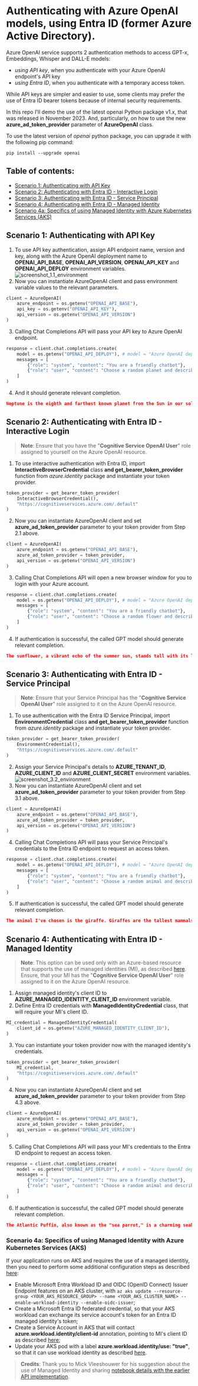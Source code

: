 # Authenticating with Azure OpenAI models, using Entra ID (former Azure Active Directory).

Azure OpenAI service supports 2 authentication methods to access GPT-x, Embeddings, Whisper and DALL-E models:
- _using API key_, when you authenticate with your Azure OpenAI endpoint's API key
- _using Entra ID_, when you authenticate with a temporary access token.

While API keys are simpler and easier to use, some clients may prefer the use of Entra ID bearer tokens because of internal security requirements.

In this repo I'll demo the use of the latest openai Python package v1.x, that was released in November 2023. And, particularly, on how to use the new **azure_ad_token_provider** parameter of **AzureOpenAI** class.

To use the latest version of *openai* python package, you can upgrade it with the following pip command:
```
pip install --upgrade openai
```

## Table of contents:
- [Scenario 1: Authenticating with API Key](https://github.com/LazaUK/AOAI-EntraIDAuth-SDKv1/tree/main#scenario-1-authenticating-with-api-key)
- [Scenario 2: Authenticating with Entra ID - Interactive Login](https://github.com/LazaUK/AOAI-EntraIDAuth-SDKv1/tree/main#scenario-2-authenticating-with-entra-id---interactive-login)
- [Scenario 3: Authenticating with Entra ID - Service Principal](https://github.com/LazaUK/AOAI-EntraIDAuth-SDKv1/tree/main#scenario-3-authenticating-with-entra-id---service-principal)
- [Scenario 4: Authenticating with Entra ID - Managed Identity]()
- [Scenario 4a: Specifics of using Managed Identity with Azure Kubernetes Services (AKS)]()

## Scenario 1: Authenticating with API Key
1. To use API key authentication, assign API endpoint name, version and key, along with the Azure OpenAI deployment name to **OPENAI_API_BASE**, **OPENAI_API_VERSION**, **OPENAI_API_KEY** and **OPENAI_API_DEPLOY** environment variables.
![screenshot_1.1_environment](images/api_1_environment.png)
2. Now you can instantiate AzureOpenAI client and pass environment variable values to the relevant parameters.
``` Python
client = AzureOpenAI(
    azure_endpoint = os.getenv("OPENAI_API_BASE"),
    api_key = os.getenv("OPENAI_API_KEY"),
    api_version = os.getenv("OPENAI_API_VERSION")
)
```
3. Calling Chat Completions API will pass your API key to Azure OpenAI endpoint.
``` Python
response = client.chat.completions.create(
    model = os.getenv("OPENAI_API_DEPLOY"), # model = "Azure OpenAI deployment name".
    messages = [
        {"role": "system", "content": "You are a friendly chatbot"},
        {"role": "user", "content": "Choose a random planet and describe it to me in 3 sentences."}
    ]
)
```
4. And it should generate relevant completion.
``` JSON
Neptune is the eighth and farthest known planet from the Sun in our solar system. It is a giant planet composed primarily of hydrogen and helium, with traces of methane, giving it a striking blue appearance. Neptune has a dynamic atmosphere with the fastest winds in the solar system, reaching speeds of over 1,100 miles per hour, and a series of dark spots caused by storm activities.
```

## Scenario 2: Authenticating with Entra ID - Interactive Login
>**Note**: Ensure that you have the "**Cognitive Service OpenAI User**" role assigned to yourself on the Azure OpenAI resource.
1. To use interactive authentication with Entra ID, import **InteractiveBrowserCredential** class **and get_bearer_token_provider** function from _azure.identity_ package and instantiate your token provider.
``` Python
token_provider = get_bearer_token_provider(
    InteractiveBrowserCredential(),
    "https://cognitiveservices.azure.com/.default"
)
```
2. Now you can instantiate AzureOpenAI client and set **azure_ad_token_provider** parameter to your token provider from Step 2.1 above.
``` Python
client = AzureOpenAI(
    azure_endpoint = os.getenv("OPENAI_API_BASE"),
    azure_ad_token_provider = token_provider,
    api_version = os.getenv("OPENAI_API_VERSION")
)
```
3. Calling Chat Completions API will open a new browser window for you to login with your Azure account.
``` Python
response = client.chat.completions.create(
    model = os.getenv("OPENAI_API_DEPLOY"), # model = "Azure OpenAI deployment name".
    messages = [
        {"role": "system", "content": "You are a friendly chatbot"},
        {"role": "user", "content": "Choose a random flower and describe it to me in 3 sentences."}
    ]
)
```
4. If authentication is successful, the called GPT model should generate relevant completion.
``` JSON
The sunflower, a vibrant echo of the summer sun, stands tall with its large, rough stem that hoists the bright yellow petals aloft. Each flower is actually a composite of hundreds of small florets that cluster together to form the eye-catching disk, circled by the flamboyant sun-like halo. This cheerful bloom not only follows the day's sun, performing a slow dance from east to west, but is also a symbol of loyalty and adoration.
```

## Scenario 3: Authenticating with Entra ID - Service Principal
>**Note**: Ensure that your Service Principal has the "**Cognitive Service OpenAI User**" role assigned to it on the Azure OpenAI resource.
1. To use authentication with the Entra ID Service Principal, import **EnvironmentCredential** class **and get_bearer_token_provider** function from _azure.identity_ package and instantiate your token provider.
``` Python
token_provider = get_bearer_token_provider(
    EnvironmentCredential(),
    "https://cognitiveservices.azure.com/.default"
)
```
2. Assign your Service Principal's details to **AZURE_TENANT_ID**, **AZURE_CLIENT_ID** and **AZURE_CLIENT_SECRET** environment variables.
![screenshot_3.2_environment](images/sp_1_environment.png)
3. Now you can instantiate AzureOpenAI client and set **azure_ad_token_provider** parameter to your token provider from Step 3.1 above.
``` Python
client = AzureOpenAI(
    azure_endpoint = os.getenv("OPENAI_API_BASE"),
    azure_ad_token_provider = token_provider,
    api_version = os.getenv("OPENAI_API_VERSION")
)
```
4. Calling Chat Completions API will pass your Service Principal's credentials to the Entra ID endpoint to request an access token.
``` Python
response = client.chat.completions.create(
    model = os.getenv("OPENAI_API_DEPLOY"), # model = "Azure OpenAI deployment name".
    messages = [
        {"role": "system", "content": "You are a friendly chatbot"},
        {"role": "user", "content": "Choose a random animal and describe it to me in 3 sentences."}
    ]
)
```
5. If authentication is successful, the called GPT model should generate relevant completion.
``` JSON
The animal I've chosen is the giraffe. Giraffes are the tallest mammals on Earth, their legs alone can be taller than most humans—about 6 feet. They have a distinctive spotted coat and a long neck which they use to reach leaves, fruits, and flowers high up in Acacia trees.
```

## Scenario 4: Authenticating with Entra ID - Managed Identity
>**Note**: This option can be used only with an Azure-based resource that supports the use of managed identities (MI), as described [here](https://learn.microsoft.com/en-us/azure/developer/python/sdk/authentication-azure-hosted-apps?tabs=azure-cli%2Cazure-app-service). Ensure, that your MI has the "**Cognitive Service OpenAI User**" role assigned to it on the Azure OpenAI resource.
1. Assign managed identity's client ID to **AZURE_MANAGED_IDENTITY_CLIENT_ID** environment variable.
2. Define Entra ID credentials with **ManagedIdentityCredential** class, that will require your MI's client ID.
``` Python
MI_credential = ManagedIdentityCredential(
    client_id = os.getenv("AZURE_MANAGED_IDENTITY_CLIENT_ID"),
)
```
3. You can instantiate your token provider now with the managed identity's credentials.
``` Python
token_provider = get_bearer_token_provider(
    MI_credential,
    "https://cognitiveservices.azure.com/.default"
)
```
4. Now you can instantiate AzureOpenAI client and set **azure_ad_token_provider** parameter to your token provider from Step 4.3 above.
``` Python
client = AzureOpenAI(
    azure_endpoint = os.getenv("OPENAI_API_BASE"),
    azure_ad_token_provider = token_provider,
    api_version = os.getenv("OPENAI_API_VERSION")
)
```
5. Calling Chat Completions API will pass your MI's credentials to the Entra ID endpoint to request an access token.
``` Python
response = client.chat.completions.create(
    model = os.getenv("OPENAI_API_DEPLOY"), # model = "Azure OpenAI deployment name".
    messages = [
        {"role": "system", "content": "You are a friendly chatbot"},
        {"role": "user", "content": "Choose a random animal and describe it to me in 3 sentences."}
    ]
)
```
6. If authentication is successful, the called GPT model should generate relevant completion.
``` JSON
The Atlantic Puffin, also known as the "sea parrot," is a charming seabird notable for its colorful beak and matching orange legs. These compact birds are excellent swimmers, using their wings to 'fly' underwater while hunting for fish. Puffins are social creatures, nesting in large colonies on cliffs and spending most of their lives at sea, only coming to land to breed.
```

### Scenario 4a: Specifics of using Managed Identity with Azure Kubernetes Services (AKS)
If your application runs on AKS and requires the use of a managed identitiy, then you need to perform some additional configuration steps as described [here](https://learn.microsoft.com/en-us/azure/aks/open-ai-secure-access-quickstart):
- Enable Microsoft Entra Workload ID and OIDC (OpenID Connect) Issuer Endpoint features on an AKS cluster, with ```az aks update --resource-group <YOUR_AKS_RESOURCE_GROUP> --name <YOUR_AKS_CLUSTER_NAME> --enable-workload-identity --enable-oidc-issuer```;
- Create a Microsoft Entra ID federated credential, so that your AKS workload can exchange its service account's token for an Entra ID managed identity's token;
- Create a Service Account in AKS that will contact **azure.workload.identity/client-id** annotation, pointing to MI's client ID as described [here](https://learn.microsoft.com/en-us/azure/aks/workload-identity-overview?tabs=python#service-account-annotations);
- Update your AKS pod with a label **azure.workload.identity/use: "true"**, so that it can use workload identity as described [here](https://learn.microsoft.com/en-us/azure/aks/workload-identity-overview?tabs=python#pod-labels).

>**Credits**: Thank you to Mick Vleeshouwer for his suggestion about the use of Managed Identity and sharing [notebook details with the earlier API implementation](https://github.com/iMicknl/connect-AML-to-Azure-OpenAI/tree/main/notebooks).
